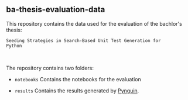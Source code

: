 ## ba-thesis-evaluation-data

This repository contains the data used for the evaluation of the bachlor's thesis:

<code>Seeding Strategies in Search-Based Unit Test Generation for Python</code>

<br>

The repository contains two folders:


- <code>notebooks</code>  Contains the notebooks for the evaluation</li>

- <code>results</code>    Contains the results generated by [Pynguin](https://github.com/se2p/pynguin).</li>

